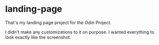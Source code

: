 # landing-page

That's my landing page project for the Odin Project.

I didn't make any customizations to it on purpose. I wanted everything to look exactly like the screenshot.